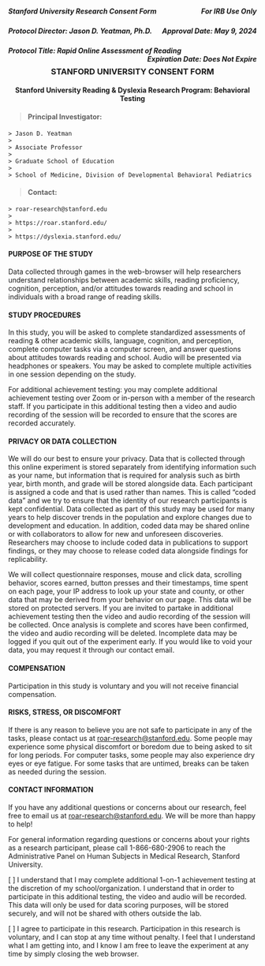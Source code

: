 <h5 style="text-align:left;">
    Stanford University Research Consent Form
    <span style="float:right;">
         For IRB Use Only
    </span>
</h5>

<h5 style="text-align:left;">
    Protocol Director: Jason D. Yeatman, Ph.D.
    <span style="float:right;">
        Approval Date: May 9, 2024
    </span>
</h5>

<h5 style="text-align:left;">
    Protocol Title: Rapid Online Assessment of Reading
    <span style="float:right;">
        Expiration Date: Does Not Expire
    </span>
</h5>

<h3 style="text-align: center;"> STANFORD UNIVERSITY CONSENT FORM </h3>

<h4 style="text-align: center;"> Stanford University Reading & Dyslexia Research Program: Behavioral Testing </h4>

> #### Principal Investigator: 
    > Jason D. Yeatman 
    >
    > Associate Professor
    >
    > Graduate School of Education
    >
    > School of Medicine, Division of Developmental Behavioral Pediatrics

> #### Contact: 
    > roar-research@stanford.edu
    >
    > https://roar.stanford.edu/
    >
    > https://dyslexia.stanford.edu/ 

#### PURPOSE OF THE STUDY
Data collected through games in the web-browser will help researchers understand relationships between academic skills, reading proficiency, cognition, perception, and/or attitudes towards reading and school in individuals with a broad range of reading skills.

#### STUDY PROCEDURES
In this study, you will be asked to complete standardized assessments of reading & other academic skills, language, cognition, and perception, complete computer tasks via a computer screen, and answer questions about attitudes towards reading and school. Audio will be presented via headphones or speakers. You may be asked to complete multiple activities in one session depending on the study. 

For additional achievement testing: you may complete additional achievement testing over Zoom or in-person with a member of the research staff. If you participate in this additional testing then a video and audio recording of the session will be recorded to ensure that the scores are recorded accurately.

#### PRIVACY OR DATA COLLECTION 
We will do our best to ensure your privacy. Data that is collected through this online experiment is stored separately from identifying information such as your name, but information that is required for analysis such as birth year, birth month, and grade will be stored alongside data. Each participant is assigned a code and that is used rather than names. This is called “coded data” and we try to ensure that the identity of our research participants is kept confidential. Data collected as part of this study may be used for many years to help discover trends in the population and explore changes due to development and education. In addition, coded data may be shared online or with collaborators to allow for new and unforeseen discoveries. Researchers may choose to include coded data in publications to support findings, or they may choose to release coded data alongside findings for replicability.

We will collect questionnaire responses, mouse and click data, scrolling behavior, scores earned, button presses and their timestamps, time spent on each page, your IP address to look up your state and county, or other data that may be derived from your behavior on our page. This data will be stored on protected servers. If you are invited to partake in additional achievement testing then the video and audio recording of the session will be collected. Once analysis is complete and scores have been confirmed, the video and audio recording will be deleted. Incomplete data may be logged if you quit out of the experiment early. If you would like to void your data, you may request it through our contact email.

#### COMPENSATION
Participation in this study is voluntary and you will not receive financial compensation.

#### RISKS, STRESS, OR DISCOMFORT
If there is any reason to believe you are not safe to participate in any of the tasks, please contact us at roar-research@stanford.edu. Some people may experience some physical discomfort or boredom due to being asked to sit for long periods. For computer tasks, some people may also experience dry eyes or eye fatigue. For some tasks that are untimed, breaks can be taken as needed during the session.

#### CONTACT INFORMATION
If you have any additional questions or concerns about our research, feel free to email us at roar-research@stanford.edu. We will be more than happy to help!

For general information regarding questions or concerns about your rights as a research participant, please call 1-866-680-2906 to reach the Administrative Panel on Human Subjects in Medical Research, Stanford University.

[ ] I understand that I may complete additional 1-on-1 achievement testing at the discretion of my school/organization. I understand that in order to participate in this additional testing, the video and audio will be recorded. This data will only be used for data scoring purposes, will be stored securely, and will not be shared with others outside the lab.

[ ]  I agree to participate in this research. Participation in this research is voluntary, and I can stop at any time without penalty. I feel that I understand what I am getting into, and I know I am free to leave the experiment at any time by simply closing the web browser.

